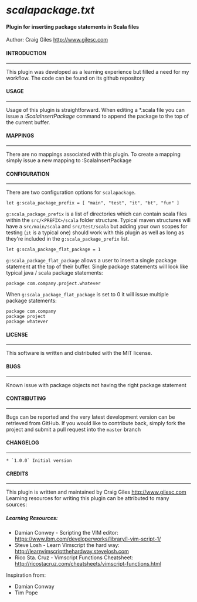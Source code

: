 # *scalapackage.txt*
#### Plugin for inserting package statements in Scala files

Author:  Craig Giles <http://www.gilesc.com>

#### INTRODUCTION
---

This plugin was developed as a learning experience but filled a need for my
workflow. The code can be found on its github repository

#### USAGE
---

Usage of this plugin is straightforward. When editing a *.scala file you can
issue a *:ScalaInsertPackage* command to append the package to the top of the
current buffer.

#### MAPPINGS
---

There are no mappings associated with this plugin. To create a mapping simply
issue a new mapping to :ScalaInsertPackage<CR>

#### CONFIGURATION
---

There are two configuration options for `scalapackage`.

    let g:scala_package_prefix = [ "main", "test", "it", "bt", "fun" ]

`g:scala_package_prefix` is a list of directories which can contain scala files
within the `src/<PREFIX>/scala` folder structure. Typical maven structures
will have a `src/main/scala` and `src/test/scala` but adding your own scopes
for testing (`it` is a typical one) should work with this plugin as well as
long as they're included in the `g:scala_package_prefix` list.

    let g:scala_package_flat_package = 1

`g:scala_package_flat_package` allows a user to insert a single package
statement at the top of their buffer. Single package statements will look
like typical java / scala package statements:

    package com.company.project.whatever

When `g:scala_package_flat_package` is set to 0 it will issue multiple
package statements:

    package com.company
    package project
    package whatever

#### LICENSE
---

This software is written and distributed with the MIT license.

#### BUGS
---

Known issue with package objects not having the right package statement

#### CONTRIBUTING
---

Bugs can be reported and the very latest development version can be retrieved
from GitHub. If you would like to contribute back, simply fork the project and
submit a pull request into the `master` branch

#### CHANGELOG
---

    * `1.0.0` Initial version

#### CREDITS
---

This plugin is written and maintained by Craig Giles <http://www.gilesc.com>
Learning resources for writing this plugin can be attributed to many sources:

##### Learning Resources:

  * Damian Conwey - Scripting the VIM editor:
       https://www.ibm.com/developerworks/library/l-vim-script-1/
  * Steve Losh - Learn Vimscript the hard way:
       http://learnvimscriptthehardway.stevelosh.com
  * Rico Sta. Cruz - Vimscript Functions Cheatsheet:
      http://ricostacruz.com/cheatsheets/vimscript-functions.html

Inspiration from:
  * Damian Conway
  * Tim Pope

